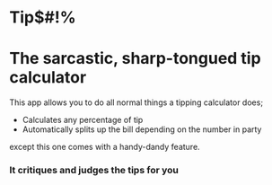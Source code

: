 # Tip$#!%

# The sarcastic, sharp-tongued tip calculator

This app allows you to do all normal things a tipping calculator does;

* Calculates any percentage of tip
* Automatically splits up the bill depending on the number in party

except this one comes with a handy-dandy feature. 

### It critiques and judges the tips for you
